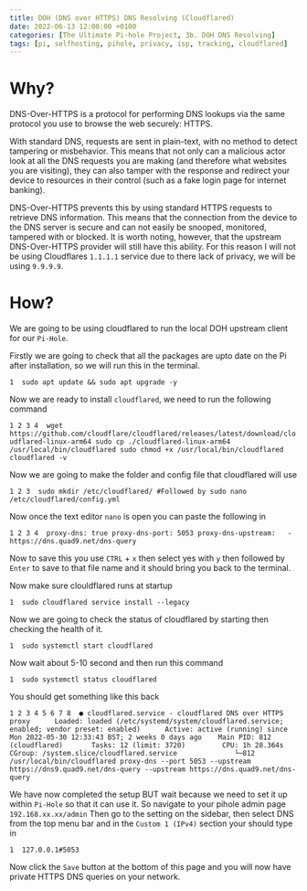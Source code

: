 ```yaml
---
title: DOH (DNS over HTTPS) DNS Resolving (Cloudflared)
date: 2022-06-13 12:00:00 +0100 
categories: [The Ultimate Pi-hole Project, 3b. DOH DNS Resolving]
tags: [pi, selfhosting, pihole, privacy, isp, tracking, cloudflared]     # TAG names should always be lowercase
---
```


Why?
====

DNS-Over-HTTPS is a protocol for performing DNS lookups via the same protocol you use to browse the web securely: HTTPS.

With standard DNS, requests are sent in plain-text, with no method to detect tampering or misbehavior. This means that not only can a malicious actor look at all the DNS requests you are making (and therefore what websites you are visiting), they can also tamper with the response and redirect your device to resources in their control (such as a fake login page for internet banking).

DNS-Over-HTTPS prevents this by using standard HTTPS requests to retrieve DNS information. This means that the connection from the device to the DNS server is secure and can not easily be snooped, monitored, tampered with or blocked. It is worth noting, however, that the upstream DNS-Over-HTTPS provider will still have this ability. For this reason I will not be using Cloudflares `1.1.1.1` service due to there lack of privacy, we will be using `9.9.9.9`.

How?
====

We are going to be using cloudflared to run the local DOH upstream client for our `Pi-Hole`.

Firstly we are going to check that all the packages are upto date on the Pi after installation, so we will run this in the terminal.

`1  sudo apt update && sudo apt upgrade -y`

Now we are ready to install `cloudflared`, we need to run the following command

`1 2 3 4  wget https://github.com/cloudflare/cloudflared/releases/latest/download/cloudflared-linux-arm64 sudo cp ./cloudflared-linux-arm64 /usr/local/bin/cloudflared sudo chmod +x /usr/local/bin/cloudflared cloudflared -v`

Now we are going to make the folder and config file that cloudflared will use

`1 2 3  sudo mkdir /etc/cloudflared/ #Followed by sudo nano /etc/cloudflared/config.yml`

Now once the text editor `nano` is open you can paste the following in

`1 2 3 4  proxy-dns: true proxy-dns-port: 5053 proxy-dns-upstream:   - https://dns.quad9.net/dns-query`

Now to save this you use `CTRL` + `x` then select yes with `y` then followed by `Enter` to save to that file name and it should bring you back to the terminal.

Now make sure clouldflared runs at startup

`1  sudo cloudflared service install --legacy`

Now we are going to check the status of cloudflared by starting then checking the health of it.

`1  sudo systemctl start cloudflared`

Now wait about 5-10 second and then run this command

`1  sudo systemctl status cloudflared`

You should get something like this back

`1 2 3 4 5 6 7 8  ● cloudflared.service - cloudflared DNS over HTTPS proxy      Loaded: loaded (/etc/systemd/system/cloudflared.service; enabled; vendor preset: enabled)      Active: active (running) since Mon 2022-05-30 12:33:43 BST; 2 weeks 0 days ago    Main PID: 812 (cloudflared)       Tasks: 12 (limit: 3720)         CPU: 1h 28.364s      CGroup: /system.slice/cloudflared.service              └─812 /usr/local/bin/cloudflared proxy-dns --port 5053 --upstream https://dns9.quad9.net/dns-query --upstream https://dns.quad9.net/dns-query`

We have now completed the setup BUT wait because we need to set it up within `Pi-Hole` so that it can use it. So navigate to your pihole admin page `192.168.xx.xx/admin` Then go to the setting on the sidebar, then select DNS from the top menu bar and in the `Custom 1 (IPv4)` section your should type in

`1  127.0.0.1#5053`

Now click the `Save` button at the bottom of this page and you will now have private HTTPS DNS queries on your network.

